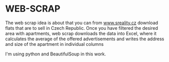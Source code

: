 # WEB-SCRAP

The web scrap idea is about that you can from www.sreality.cz download flats that are to sell in Czech Republic. 
Once you have filtered the desired area with apartments, web scrap downloads the data into Excel, where it calculates the average of the offered advertisements and
writes the address and size of the apartment in individual columns

I'm using python and BeautifulSoup in this work.
